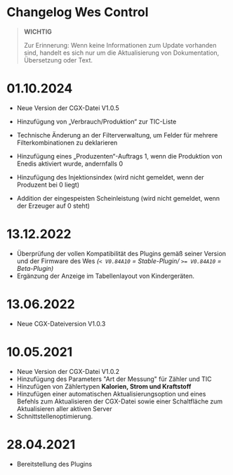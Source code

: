 # Changelog Wes Control

>**WICHTIG**
>
>Zur Erinnerung: Wenn keine Informationen zum Update vorhanden sind, handelt es sich nur um die Aktualisierung von Dokumentation, Übersetzung oder Text.

# 01.10.2024

- Neue Version der CGX-Datei V1.0.5

- Hinzufügung von „Verbrauch/Produktion“ zur TIC-Liste
- Technische Änderung an der Filterverwaltung, um Felder für mehrere Filterkombinationen zu deklarieren
- Hinzufügung eines „Produzenten“-Auftrags 1, wenn die Produktion von Enedis aktiviert wurde, andernfalls 0
- Hinzufügung des Injektionsindex (wird nicht gemeldet, wenn der Produzent bei 0 liegt)
- Addition der eingespeisten Scheinleistung (wird nicht gemeldet, wenn der Erzeuger auf 0 steht)

# 13.12.2022

- Überprüfung der vollen Kompatibilität des Plugins gemäß seiner Version und der Firmware des Wes *(``< V0.84A10`` = Stable-Plugin/ ``>= V0.84A10`` = Beta-Plugin)*
- Ergänzung der Anzeige im Tabellenlayout von Kindergeräten.

# 13.06.2022

- Neue CGX-Dateiversion V1.0.3

# 10.05.2021

- Neue Version der CGX-Datei V1.0.2
- Hinzufügung des Parameters "Art der Messung" für Zähler und TIC
- Hinzufügen von Zählertypen **Kalorien, Strom und Kraftstoff**
- Hinzufügen einer automatischen Aktualisierungsoption und eines Befehls zum Aktualisieren der CGX-Datei sowie einer Schaltfläche zum Aktualisieren aller aktiven Server
- Schnittstellenoptimierung.

# 28.04.2021

- Bereitstellung des Plugins
